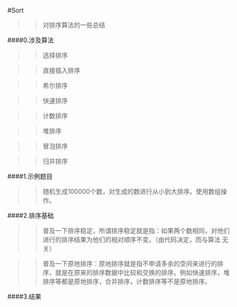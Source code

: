 #Sort


>>对排序算法的一些总结

####0.涉及算法


>>选择排序

>>直接插入排序

>>希尔排序

>>快速排序

>>计数排序

>>堆排序

>>冒泡排序

>>归并排序

####1.示例题目


>>随机生成100000个数，对生成的数进行从小到大排序。使用数组操作。

####2.排序基础


>>普及一下排序稳定，所谓排序稳定就是指：如果两个数相同，对他们进行的排序结果为他们的相对顺序不变。（由代码决定，而与算法
>>无关）

>>普及一下原地排序：原地排序就是指不申请多余的空间来进行的排序，就是在原来的排序数据中比较和交换的排序。例如快速排序，堆
>>排序等都是原地排序，合并排序，计数排序等不是原地排序。

####3.结果

